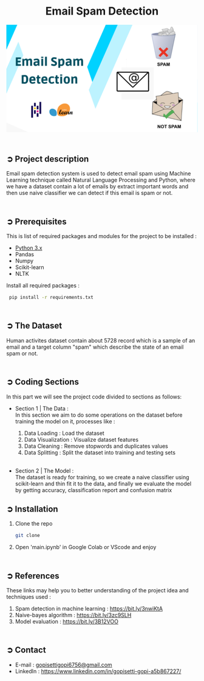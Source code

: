 <!-- PROJECT TITLE -->
<h1 align="center">Email Spam Detection</h1>

<!-- HEADER -->
<p align="center">
  <img src="Images/Email_Spam_Detection_Cover.png"/>
</p>

<!-- PROJECT DESCRIPTION -->
## <br>**➲ Project description**
Email spam detection system is used to detect email spam using Machine Learning technique called Natural Language Processing and Python, where we have a dataset contain a lot of emails by extract important words and then use naive classifier we can detect if this email is spam or not.

<!-- PREREQUISTIES -->
## <br>**➲ Prerequisites**
This is list of required packages and modules for the project to be installed :
* <a href="https://www.python.org/downloads/" target="_blank">Python 3.x</a>
* Pandas 
* Numpy
* Scikit-learn
* NLTK

Install all required packages :
 ```sh
  pip install -r requirements.txt
  ```

<!-- THE DATASET -->
## <br>**➲ The Dataset**
Human activites dataset contain about 5728 record which is a sample of an email
and a target column "spam" which describe the state of an email spam or not.<br>

<!-- CODING SECTIONS -->
## <br>**➲ Coding Sections**
In this part we will see the project code divided to sections as follows:
<br>

- Section 1 | The Data :<br>
In this section we aim to do some operations on the dataset before training the model on it,
processes like :
  1. Data Loading : Load the dataset
  2. Data Visualization : Visualize dataset features
  3. Data Cleaning : Remove stopwords and duplicates values
  4. Data Splitting : Split the dataset into training and testing sets<br><br>

- Section 2 | The Model :<br>
The dataset is ready for training, so we create a naive classifier using scikit-learn and thin fit it to the data, and finally we evaluate the model by getting accuracy, classification report and confusion matrix<br>

<!-- INSTALLATION -->
## ➲ Installation
1. Clone the repo
   ```sh
   git clone 
   ```
2. Open 'main.ipynb' in Google Colab or VScode and enjoy

<!-- REFERENCES -->
## <br>**➲ References**
These links may help you to better understanding of the project idea and techniques used :
1. Spam detection in machine learning : https://bit.ly/3nwiKtA
2. Naive-bayes algorithm : https://bit.ly/3zc9SLH
3. Model evaluation : https://bit.ly/3B12VOO

<!-- CONTACT -->
## <br>**➲ Contact**
- E-mail   : [gopisettigopi6756@gmail.com](gopisettigopi6756@gmail.com)
- LinkedIn : https://www.linkedin.com/in/gopisetti-gopi-a5b867227/

